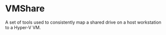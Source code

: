 # VMShare
A set of tools used to consistently map a shared drive on a host workstation to a Hyper-V VM.  
